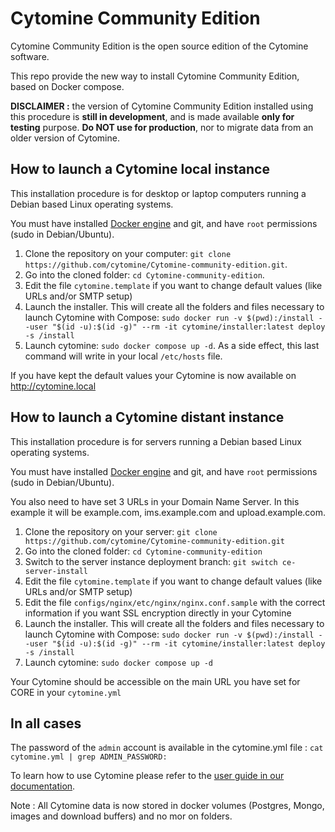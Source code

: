 # Cytomine Community Edition 

Cytomine Community Edition is the open source edition of the Cytomine software.

This repo provide the new way to install Cytomine Community Edition, based on Docker compose.

**DISCLAIMER :** the version of Cytomine Community Edition installed using this procedure is **still in development**, and is made available **only for testing** purpose. **Do NOT use for production**, nor to migrate data from an older version of Cytomine.

## How to launch a Cytomine local instance

This installation procedure is for desktop or laptop computers running a Debian based Linux operating systems. 

You must have installed [Docker engine](https://docs.docker.com/engine/install/) and git, and have `root` permissions (sudo in Debian/Ubuntu).

1. Clone the repository on your computer: `git clone https://github.com/cytomine/Cytomine-community-edition.git`.
2. Go into the cloned folder: `cd Cytomine-community-edition`.
4. Edit the file `cytomine.template` if you want to change default values (like URLs and/or SMTP setup)
5. Launch the installer. This will create all the folders and files necessary to launch Cytomine with Compose: `sudo docker run -v $(pwd):/install --user "$(id -u):$(id -g)" --rm -it cytomine/installer:latest deploy -s /install`
6. Launch cytomine: `sudo docker compose up -d`. As a side effect, this last command will write in your local `/etc/hosts` file.

If you have kept the default values your Cytomine is now available on http://cytomine.local

## How to launch a Cytomine distant instance

This installation procedure is for servers running a Debian based Linux operating systems. 

You must have installed [Docker engine](https://docs.docker.com/engine/install/) and git, and have `root` permissions (sudo in Debian/Ubuntu).

You also need to have set 3 URLs in your Domain Name Server. In this example it will be example.com, ims.example.com and upload.example.com.

1. Clone the repository on your server: `git clone https://github.com/cytomine/Cytomine-community-edition.git`
2. Go into the cloned folder: `cd Cytomine-community-edition`
3. Switch to the server instance deployment branch: `git switch ce-server-install`
4. Edit the file `cytomine.template` if you want to change default values (like URLs and/or SMTP setup)
5. Edit the file `configs/nginx/etc/nginx/nginx.conf.sample` with the correct information if you want SSL encryption directly in your Cytomine
6. Launch the installer. This will create all the folders and files necessary to launch Cytomine with Compose: `sudo docker run -v $(pwd):/install --user "$(id -u):$(id -g)" --rm -it cytomine/installer:latest deploy -s /install`
7. Launch cytomine: `sudo docker compose up -d`

Your Cytomine should be accessible on the main URL you have set for CORE in your `cytomine.yml`

## In all cases

The password of the `admin` account is available in the cytomine.yml file : `cat cytomine.yml | grep ADMIN_PASSWORD:`

To learn how to use Cytomine please refer to the [user guide in our documentation](https://doc.cytomine.org/user-guide/).

Note : All Cytomine data is now stored in docker volumes (Postgres, Mongo, images and download buffers) and no mor on folders.
